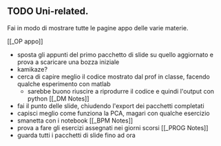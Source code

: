 TODO Uni-related.
---
Fai in modo di mostrare tutte le pagine appo delle varie materie.

[[_OP appo]]
- sposta gli appunti del primo pacchetto di slide su quello aggiornato e prova a scaricare una bozza iniziale
- kamikaze?
- cerca di capire meglio il codice mostrato dal prof in classe, facendo qualche esperimento con matlab
	- sarebbe buono riuscire a riprodurre il codice e quindi l'output con python
[[_DM Notes]]
- fai il punto delle slide, chiudendo l'export dei pacchetti completati
- capisci meglio come funziona la PCA, magari con qualche esercizio
- smanetta con i notebook
[[_BPM Notes]]
- prova a fare gli esercizi assegnati nei giorni scorsi
[[_PROG Notes]]
- guarda tutti i pacchetti di slide fino ad ora

